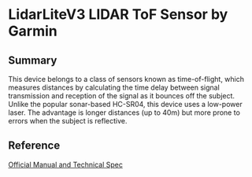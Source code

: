 ﻿# LidarLiteV3  LIDAR ToF Sensor by Garmin

## Summary

This device belongs to a class of sensors known as time-of-flight, which measures distances by 
calculating the time delay between signal transmission and reception of the signal as it bounces 
off the subject. Unlike the popular sonar-based HC-SR04, this device uses a low-power laser. The 
advantage is longer distances (up to 40m) but more prone to errors when the subject is reflective. 

## Reference

[Official Manual and Technical Spec](http://static.garmin.com/pumac/LIDAR_Lite_v3_Operation_Manual_and_Technical_Specifications.pdf)